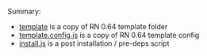 Summary:

- [template](template) is a copy of RN 0.64 template folder
- [template.config.js](template.config.js) is a copy of RN 0.64 template config
- [install.js](install.js) is a post installation / pre-deps script
